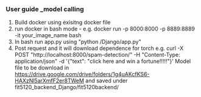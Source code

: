 ### User guide _model calling
1. Build docker using exisitng docker file
2. run docker in bash mode - e.g. docker run -p 8000:8000 -p 8889:8889 -it your_image_name bash
3. In bash run app.py using "python /Django/app.py"
4. Post request and it will download dependence for torch e.g. curl -X POST "http://localhost:8000/spam-detection/" -H "Content-Type: application/json" -d '{"text": "click here and win a fortune!!!!!"}'
Model file to be download in https://drive.google.com/drive/folders/1g4uAKcfKS6-HAXzNl5arXmfF2er8TWeM and saved under fit5120_backend_Django/fit5120backend/
